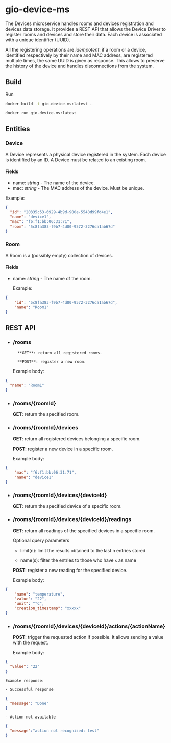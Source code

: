 # gio-device-ms

The Devices microservice handles rooms and devices registration and devices data storage.
It provides a REST API that allows the Device Driver to register rooms and devices and store their data.
Each device is associated with a unique identifier (UUID).

All the registering operations are *idempotent*: if a room or a device, identified respectively by their name and MAC address, are registered multiple times, the same UUID is given as response. This allows to preserve the history of the device and handles disconnections from the system.

## Build

Run

```bash
docker build -t gio-device-ms:latest .

docker run gio-device-ms:latest
```

## Entities

### Device

A Device represents a physical device registered in the system. Each device is identified by an ID.
A Device must be related to an existing room.

#### Fields

- name: *string* - The name of the device.
- mac: *string* -  The MAC address of the device. Must be unique.

Example:

```json
{
  "id": "20335c53-6929-4b9d-900e-5548d99fd4e1",
  "name": "device1",
  "mac": "f6:f1:bb:06:31:71",
  "room": "5c8fa383-f9b7-4d80-9572-3276da1ab67d"
}
```

### Room

A Room is a (possibly empty) collection of devices.

#### Fields

- name: *string* - The name of the room.

    Example:
    
```json
{
    "id": "5c8fa383-f9b7-4d80-9572-3276da1ab67d",
    "name": "Room1"
}
```

## REST API

- ### /rooms
    
        **GET**: return all registered rooms.
    
        **POST**: register a new room.
    
    Example body:
```json
{
  "name": "Room1"
}
```

- ### /rooms/{roomId}

    **GET**: return the specified room.
    
- ### /rooms/{roomId}/devices

    **GET**: return all registered devices belonging a specific room.

    **POST**: register a new device in a specific room.
    
    Example body:
```json
{
    "mac": "f6:f1:bb:06:31:71",
    "name": "device1"
}
```

- ### /rooms/{roomId}/devices/{deviceId}

    **GET**: return the specified device of a specific room.

- ### /rooms/{roomId}/devices/{deviceId}/readings

    **GET**: return all readings of the specified devices in a specific room.
    
    Optional query parameters
    
    - limit(n): limit the results obtained to the last n entries stored
    
    - name(s): filter the entries to those who have `s` as name
    
    **POST**: register a new reading for the specified device.
    
    Example body:
```json
{
    "name": "temperature",
    "value": "22",
    "unit": "°C",
    "creation_timestamp": "xxxxx"
}
```

- ### /rooms/{roomId}/devices/{deviceId}/actions/{actionName}

    **POST**: trigger the requested action if possible. It allows sending a value with the request.
    
    Example body:
```json
{
  "value": "22"
}
```
    Example response:
    
    - Successful response
```json
{
  "message": "Done"
}
```
    - Action not available
```json
{
  "message":"action not recognized: test"
}
```
